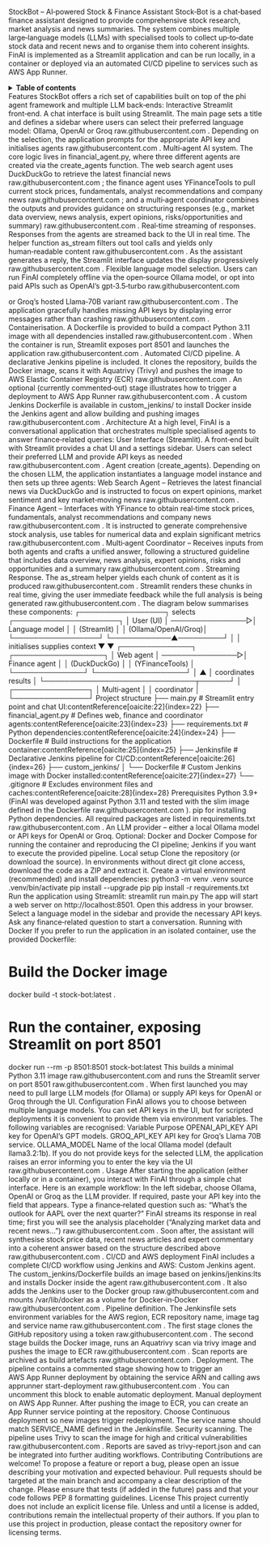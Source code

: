 StockBot – AI‑powered Stock & Finance Assistant
Stock‑Bot is a chat‑based finance assistant designed to provide comprehensive stock research, market analysis and news summaries. The system combines multiple large‑language models (LLMs) with specialised tools to collect up‑to‑date stock data and recent news and to organise them into coherent insights. FinAI is implemented as a Streamlit application and can be run locally, in a container or deployed via an automated CI/CD pipeline to services such as AWS App Runner.
<details> <summary><strong>Table of contents</strong></summary>
Features
Architecture
Project structure
Prerequisites
Local setup
Running with Docker
Configuration
Usage
CI/CD and AWS deployment
Contributing
License
</details>
Features
StockBot offers a rich set of capabilities built on top of the phi agent framework and multiple LLM back‑ends:
Interactive Streamlit front‑end. A chat interface is built using
Streamlit. The main page sets a title and defines a sidebar where
users can select their preferred language model: Ollama, OpenAI
or Groq
raw.githubusercontent.com
. Depending on the selection, the
application prompts for the appropriate API key and initialises agents
raw.githubusercontent.com
.
Multi‑agent AI system. The core logic lives in
financial_agent.py, where three different agents are created via the
create_agents function. The web search agent uses DuckDuckGo to
retrieve the latest financial news
raw.githubusercontent.com
; the
finance agent uses YFinanceTools to pull current stock prices,
fundamentals, analyst recommendations and company news
raw.githubusercontent.com
; and a
multi‑agent coordinator combines the outputs and provides guidance on
structuring responses (e.g., market data overview, news analysis,
expert opinions, risks/opportunities and summary)
raw.githubusercontent.com
.
Real‑time streaming of responses. Responses from the agents are
streamed back to the UI in real time. The helper function
as_stream filters out tool calls and yields only human‑readable
content
raw.githubusercontent.com
. As the assistant generates a reply,
the Streamlit interface updates the display progressively
raw.githubusercontent.com
.
Flexible language model selection. Users can run FinAI completely
offline via the open‑source Ollama model, or
opt into paid APIs such as OpenAI’s gpt‑3.5‑turbo
raw.githubusercontent.com

or Groq’s hosted Llama‑70B variant
raw.githubusercontent.com
. The
application gracefully handles missing API keys by displaying error
messages rather than crashing
raw.githubusercontent.com
.
Containerisation. A Dockerfile is provided to build a compact
Python 3.11 image with all dependencies installed
raw.githubusercontent.com
. When the
container is run, Streamlit exposes port 8501 and launches the
application
raw.githubusercontent.com
.
Automated CI/CD pipeline. A declarative Jenkins pipeline is
included. It clones the repository, builds the Docker image,
scans it with Aquatrivy (Trivy) and pushes the image to AWS Elastic
Container Registry (ECR)
raw.githubusercontent.com
. An optional (currently
commented‑out) stage illustrates how to trigger a deployment to AWS
App Runner
raw.githubusercontent.com
. A custom Jenkins Dockerfile is
available in custom_jenkins/ to install Docker inside the Jenkins
agent and allow building and pushing images
raw.githubusercontent.com
.
Architecture
At a high level, FinAI is a conversational application that orchestrates
multiple specialised agents to answer finance‑related queries:
User Interface (Streamlit). A front‑end built with Streamlit
provides a chat UI and a settings sidebar. Users can select their
preferred LLM and provide API keys as needed
raw.githubusercontent.com
.
Agent creation (create_agents). Depending on the chosen LLM,
the application instantiates a language model instance and then sets up
three agents:
Web Search Agent – Retrieves the latest financial news via
DuckDuckGo and is instructed to focus on expert opinions, market
sentiment and key market‑moving news
raw.githubusercontent.com
.
Finance Agent – Interfaces with YFinance to obtain real‑time
stock prices, fundamentals, analyst recommendations and company
news
raw.githubusercontent.com
. It is instructed to generate
comprehensive stock analysis, use tables for numerical data and
explain significant metrics
raw.githubusercontent.com
.
Multi‑agent Coordinator – Receives inputs from both agents and
crafts a unified answer, following a structured guideline that
includes data overview, news analysis, expert opinions, risks and
opportunities and a summary
raw.githubusercontent.com
.
Streaming Response. The as_stream helper yields each chunk of
content as it is produced
raw.githubusercontent.com
. Streamlit renders
these chunks in real time, giving the user immediate feedback while the
full analysis is being generated
raw.githubusercontent.com
.
The diagram below summarises these components:
┌─────────────────┐     selects      ┌─────────────────────┐
│  User (UI)      │ ───────────────▷│  Language model     │
│  (Streamlit)    │                 │  (Ollama/OpenAI/Groq)│
└─────────────────┘                 └────────────▲─────────┘
               │                                   │
        initialises                          supplies context
               ▼                                   ▼
        ┌──────────────┐                  ┌──────────────────┐
        │  Web agent   │  ───────────────▷│  Finance agent   │
        │ (DuckDuckGo) │                  │ (YFinanceTools)  │
        └──────────────┘                  └──────────────────┘
               │                                    ▲
               │        coordinates results          │
               └──────────────────────────────┬──────┘
                                              │
                                       ┌───────────────┐
                                       │  Multi‑agent   │
                                       │  coordinator   │
                                       └───────────────┘
Project structure
├── main.py            # Streamlit entry point and chat UI:contentReference[oaicite:22]{index=22}
├── financial_agent.py # Defines web, finance and coordinator agents:contentReference[oaicite:23]{index=23}
├── requirements.txt   # Python dependencies:contentReference[oaicite:24]{index=24}
├── Dockerfile         # Build instructions for the application container:contentReference[oaicite:25]{index=25}
├── Jenkinsfile        # Declarative Jenkins pipeline for CI/CD:contentReference[oaicite:26]{index=26}
├── custom_jenkins/
│   └── Dockerfile     # Custom Jenkins image with Docker installed:contentReference[oaicite:27]{index=27}
└── .gitignore         # Excludes environment files and caches:contentReference[oaicite:28]{index=28}
Prerequisites
Python 3.9+ (FinAI was developed against Python 3.11 and tested with the
slim image defined in the Dockerfile
raw.githubusercontent.com
).
pip for installing Python dependencies. All required packages
are listed in requirements.txt
raw.githubusercontent.com
.
An LLM provider – either a local Ollama model or
API keys for OpenAI or Groq.
Optional: Docker and Docker Compose for running the container and
reproducing the CI pipeline; Jenkins if you want to execute the
provided pipeline.
Local setup
Clone the repository (or download the source). In environments
without direct git clone access, download the code as a ZIP and
extract it.
Create a virtual environment (recommended) and install
dependencies:
python3 -m venv .venv
source .venv/bin/activate
pip install --upgrade pip
pip install -r requirements.txt
Run the application using Streamlit:
streamlit run main.py
The app will start a web server on http://localhost:8501. Open this
address in your browser. Select a language model in the sidebar and
provide the necessary API keys. Ask any finance‑related question to
start a conversation.
Running with Docker
If you prefer to run the application in an isolated container, use the
provided Dockerfile:
# Build the Docker image
docker build -t stock-bot:latest .

# Run the container, exposing Streamlit on port 8501
docker run --rm -p 8501:8501 stock-bot:latest
This builds a minimal Python 3.11 image
raw.githubusercontent.com
 and runs the
Streamlit server on port 8501
raw.githubusercontent.com
. When first launched
you may need to pull large LLM models (for Ollama) or supply API keys for
OpenAI or Groq through the UI.
Configuration
FinAI allows you to choose between multiple language models. You can set
API keys in the UI, but for scripted deployments it is convenient to
provide them via environment variables. The following variables are
recognised:
Variable	Purpose
OPENAI_API_KEY	API key for OpenAI’s GPT models.
GROQ_API_KEY	API key for Groq’s Llama 70B service.
OLLAMA_MODEL	Name of the local Ollama model (default llama3.2:1b).
If you do not provide keys for the selected LLM, the application
raises an error informing you to enter the key via the UI
raw.githubusercontent.com
.
Usage
After starting the application (either locally or in a container), you
interact with FinAI through a simple chat interface. Here is an
example workflow:
In the left sidebar, choose Ollama, OpenAI or Groq as the
LLM provider.
If required, paste your API key into the field that appears.
Type a finance‑related question such as:
“What’s the outlook for AAPL over the next quarter?”
FinAI streams its response in real time; first you will see the
analysis placeholder (“Analyzing market data and recent news…”)
raw.githubusercontent.com
.
Soon after, the assistant will synthesise stock price data, recent news
articles and expert commentary into a coherent answer based on the
structure described above
raw.githubusercontent.com
.
CI/CD and AWS deployment
FinAI includes a complete CI/CD workflow using Jenkins and AWS:
Custom Jenkins agent. The custom_jenkins/Dockerfile builds an
image based on jenkins/jenkins:lts and installs Docker inside the
agent
raw.githubusercontent.com
. It also adds the Jenkins user to the
Docker group
raw.githubusercontent.com
 and mounts /var/lib/docker as a
volume for Docker‑in‑Docker
raw.githubusercontent.com
.
Pipeline definition. The Jenkinsfile sets environment variables
for the AWS region, ECR repository name, image tag and service name
raw.githubusercontent.com
.
The first stage clones the GitHub repository using a token
raw.githubusercontent.com
.
The second stage builds the Docker image, runs an Aquatrivy scan via
trivy image and pushes the image to ECR
raw.githubusercontent.com
. Scan
reports are archived as build artefacts
raw.githubusercontent.com
.
Deployment. The pipeline contains a commented stage showing how to
trigger an AWS App Runner deployment by obtaining the service ARN and
calling aws apprunner start-deployment
raw.githubusercontent.com
. You can
uncomment this block to enable automatic deployment.
Manual deployment on AWS App Runner. After pushing the image to
ECR, you can create an App Runner service pointing at the repository.
Choose Continuous deployment so new images trigger redeployment. The
service name should match SERVICE_NAME defined in the Jenkinsfile.
Security scanning. The pipeline uses Trivy to scan the image for
high and critical vulnerabilities
raw.githubusercontent.com
. Reports are
saved as trivy-report.json and can be integrated into further
auditing workflows.
Contributing
Contributions are welcome! To propose a feature or report a bug, please
open an issue describing your motivation and expected behaviour. Pull
requests should be targeted at the main branch and accompany a clear
description of the change. Please ensure that tests (if added in the
future) pass and that your code follows PEP 8 formatting guidelines.
License
This project currently does not include an explicit license file. Unless
and until a license is added, contributions remain the intellectual
property of their authors. If you plan to use this project in
production, please contact the repository owner for licensing terms.
